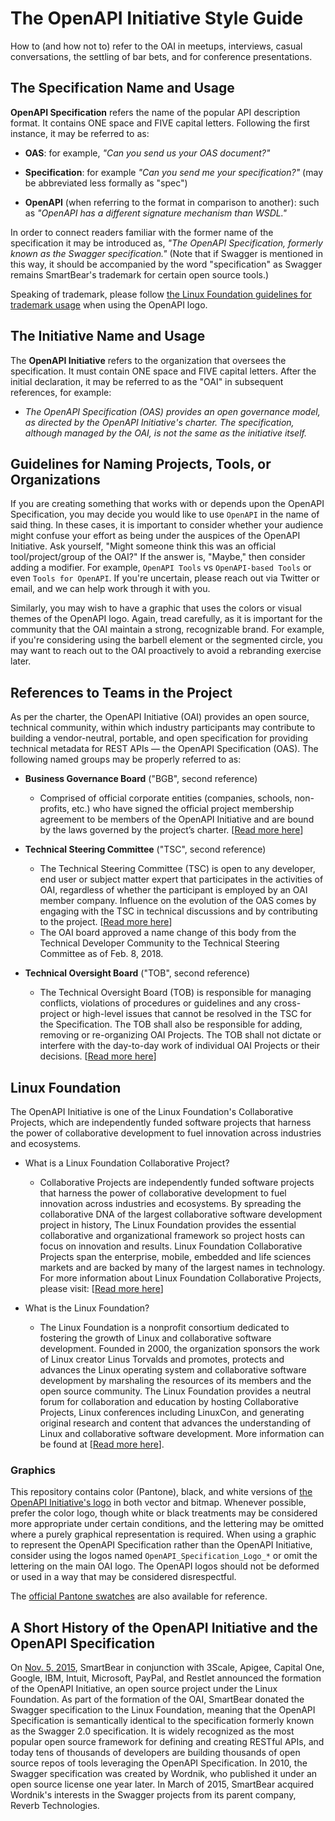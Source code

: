 # The OpenAPI Initiative Style Guide

How to (and how not to) refer to the OAI in meetups, interviews, casual conversations, the settling of bar bets, and for conference presentations. 

## The Specification Name and Usage

**OpenAPI Specification** refers the name of the popular API description format. It contains ONE space and FIVE capital letters. Following the first instance, it may be referred to as:

* **OAS**: for example, *"Can you send us your OAS document?"*

* **Specification**: for example *"Can you send me your specification?"* (may be abbreviated less formally as "spec")

* **OpenAPI** (when referring to the format in comparison to another): such as *"OpenAPI has a different signature mechanism than WSDL."*

In order to connect readers familiar with the former name of the specification it may be introduced as, *"The OpenAPI Specification, formerly known as the Swagger specification."* (Note that if Swagger is mentioned in this way, it should be accompanied by the word "specification" as Swagger remains SmartBear's trademark for certain open source tools.)

Speaking of trademark, please follow [the Linux Foundation guidelines for trademark usage](https://www.linuxfoundation.org/legal/trademark-usage) when using the OpenAPI logo. 

## The Initiative Name and Usage

The **OpenAPI Initiative** refers to the organization that oversees the specification. It must contain ONE space and FIVE capital letters. After the initial declaration, it may be referred to as the "OAI" in subsequent references, for example:

* *The OpenAPI Specification (OAS) provides an open governance model, as directed by the OpenAPI Initiative's charter. The specification, although managed by the OAI, is not the same as the initiative itself.*

## Guidelines for Naming Projects, Tools, or Organizations

If you are creating something that works with or depends upon the OpenAPI Specification, you may decide you would like to use `OpenAPI` in the name of said thing. In these cases, it is important to consider whether your audience might confuse your effort as being under the auspices of the OpenAPI Initiative. Ask yourself, "Might someone think this was an official tool/project/group of the OAI?" If the answer is, "Maybe," then consider adding a modifier. For example, `OpenAPI Tools` vs `OpenAPI-based Tools` or even `Tools for OpenAPI`. If you're uncertain, please reach out via Twitter or email, and we can help work through it with you.

Similarly, you may wish to have a graphic that uses the colors or visual themes of the OpenAPI logo. Again, tread carefully, as it is important for the community that the OAI maintain a strong, recognizable brand. For example, if you're considering using the barbell element or the segmented circle, you may want to reach out to the OAI proactively to avoid a rebranding exercise later.

## References to Teams in the Project

As per the charter, the OpenAPI Initiative (OAI) provides an open source, technical community, within which industry participants may contribute to building a vendor-neutral, portable, and open specification for providing technical metadata for REST APIs — the OpenAPI Specification (OAS). The following named groups may be properly referred to as:

* **Business Governance Board** ("BGB", second reference)

    * Comprised of official corporate entities (companies, schools, non-profits, etc.) who have signed the official project membership agreement to be members of the OpenAPI Initiative and are bound by the laws governed by the project’s charter. [[Read more here](https://www.openapis.org/participate/how-to-contribute/governance#BGB)]

* **Technical Steering Committee** ("TSC", second reference)

    * The Technical Steering Committee (TSC) is open to any developer, end user or subject matter expert that participates in the activities of OAI, regardless of whether the participant is employed by an OAI member company. Influence on the evolution of the OAS comes by engaging with the TSC in technical discussions and by contributing to the project. [[Read more here](https://www.openapis.org/participate/how-to-contribute/governance#TDC)] 
    * The OAI board approved a name change of this body from the Technical Developer Community to the Technical Steering Committee as of Feb. 8, 2018.

* **Technical Oversight Board** ("TOB", second reference)

    * The Technical Oversight Board (TOB) is responsible for managing conflicts, violations of procedures or guidelines and any cross-project or high-level issues that cannot be resolved in the TSC for the Specification. The TOB shall also be responsible for adding, removing or re-organizing OAI Projects. The TOB shall not dictate or interfere with the day-to-day work of individual OAI Projects or their decisions. [[Read more here](https://www.openapis.org/participate/how-to-contribute/governance#TOB)]

## Linux Foundation

The OpenAPI Initiative is one of the Linux Foundation's Collaborative Projects, which are independently funded software projects that harness the power of collaborative development to fuel innovation across industries and ecosystems. 

* What is a Linux Foundation Collaborative Project?

    * Collaborative Projects are independently funded software projects that harness the power of collaborative development to fuel innovation across industries and ecosystems. By spreading the collaborative DNA of the largest collaborative software development project in history, The Linux Foundation provides the essential collaborative and organizational framework so project hosts can focus on innovation and results. Linux Foundation Collaborative Projects span the enterprise, mobile, embedded and life sciences markets and are backed by many of the largest names in technology. For more information about Linux Foundation Collaborative Projects, please visit: [[Read more here](http://collabprojects.linuxfoundation.org/)]

* What is the Linux Foundation?

    * The Linux Foundation is a nonprofit consortium dedicated to fostering the growth of Linux and collaborative software development. Founded in 2000, the organization sponsors the work of Linux creator Linus Torvalds and promotes, protects and advances the Linux operating system and collaborative software development by marshaling the resources of its members and the open source community. The Linux Foundation provides a neutral forum for collaboration and education by hosting Collaborative Projects, Linux conferences including LinuxCon, and generating original research and content that advances the understanding of Linux and collaborative software development. More information can be found at [[Read more here](http://www.linuxfoundation.org)].

### Graphics

This repository contains color (Pantone), black, and white versions of [the OpenAPI Initiative's logo](./graphics/) in both vector and bitmap. Whenever possible, prefer the color logo, though white or black treatments may be considered more appropriate under certain conditions, and the lettering may be omitted where a purely graphical representation is required. When using a graphic to represent the OpenAPI Specification rather than the OpenAPI Initiative, consider using the logos named `OpenAPI_Specification_Logo_*` or omit the lettering on the main OAI logo. The OpenAPI logos should not be deformed or used in a way that may be considered disrespectful. 

The [official Pantone swatches](./graphics/Pantone%20Color%20Swatches.pdf) are also available for reference.

## A Short History of the OpenAPI Initiative and the OpenAPI Specification

On [Nov. 5, 2015](https://www.linuxfoundation.org/news-media/announcements/2015/11/new-collaborative-project-extend-swagger-specification-building), SmartBear in conjunction with 3Scale, Apigee, Capital One, Google, IBM, Intuit, Microsoft, PayPal, and Restlet announced the formation of the OpenAPI Initiative, an open source project under the Linux Foundation. As part of the formation of the OAI, SmartBear donated the Swagger specification to the Linux Foundation, meaning that the OpenAPI Specification is semantically  identical to the specification formerly known as the Swagger 2.0 specification. It is widely recognized as the most popular open source framework for defining and creating RESTful APIs, and today tens of thousands of developers are building thousands of open source repos of tools leveraging the OpenAPI Specification. In 2010, the Swagger specification was created by Wordnik, who published it under an open source license one year later. In March of 2015, SmartBear acquired Wordnik's interests in the Swagger projects from its parent company, Reverb Technologies.

